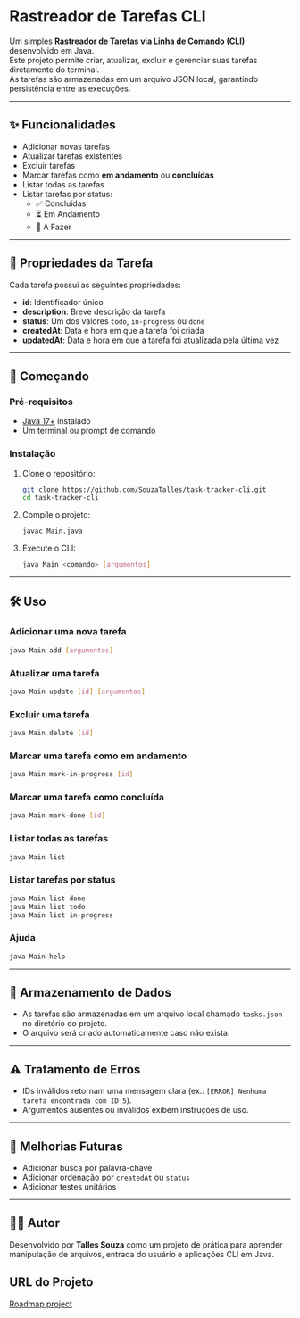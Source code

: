 # Rastreador de Tarefas CLI

Um simples **Rastreador de Tarefas via Linha de Comando (CLI)** desenvolvido em Java.  
Este projeto permite criar, atualizar, excluir e gerenciar suas tarefas diretamente do terminal.  
As tarefas são armazenadas em um arquivo JSON local, garantindo persistência entre as execuções.

---

## ✨ Funcionalidades
- Adicionar novas tarefas
- Atualizar tarefas existentes
- Excluir tarefas
- Marcar tarefas como **em andamento** ou **concluídas**
- Listar todas as tarefas
- Listar tarefas por status:
    - ✅ Concluídas
    - ⏳ Em Andamento
    - 📝 A Fazer

---

## 📂 Propriedades da Tarefa
Cada tarefa possui as seguintes propriedades:
- **id**: Identificador único
- **description**: Breve descrição da tarefa
- **status**: Um dos valores `todo`, `in-progress` ou `done`
- **createdAt**: Data e hora em que a tarefa foi criada
- **updatedAt**: Data e hora em que a tarefa foi atualizada pela última vez

---

## 🚀 Começando

### Pré-requisitos
- [Java 17+](https://adoptium.net/) instalado
- Um terminal ou prompt de comando

### Instalação
1. Clone o repositório:
   ```bash
   git clone https://github.com/SouzaTalles/task-tracker-cli.git
   cd task-tracker-cli
   ```
2. Compile o projeto:
   ```bash
   javac Main.java
   ```
3. Execute o CLI:
   ```bash
   java Main <comando> [argumentos]
   ```

---

## 🛠️ Uso

### Adicionar uma nova tarefa
```bash
java Main add [argumentos]
```

### Atualizar uma tarefa
```bash
java Main update [id] [argumentos]
```

### Excluir uma tarefa
```bash
java Main delete [id]
```

### Marcar uma tarefa como em andamento
```bash
java Main mark-in-progress [id]
```

### Marcar uma tarefa como concluída
```bash
java Main mark-done [id]
```

### Listar todas as tarefas
```bash
java Main list
```

### Listar tarefas por status
```bash
java Main list done
java Main list todo
java Main list in-progress
```

### Ajuda
``` bash
java Main help
```

---

## 📁 Armazenamento de Dados
- As tarefas são armazenadas em um arquivo local chamado `tasks.json` no diretório do projeto.
- O arquivo será criado automaticamente caso não exista.

---

## ⚠️ Tratamento de Erros
- IDs inválidos retornam uma mensagem clara (ex.: `[ERROR] Nenhuma tarefa encontrada com ID 5`).
- Argumentos ausentes ou inválidos exibem instruções de uso.

---

## 📌 Melhorias Futuras
- Adicionar busca por palavra-chave
- Adicionar ordenação por `createdAt` ou `status`
- Adicionar testes unitários

---

## 🧑‍💻 Autor
Desenvolvido por **Talles Souza** como um projeto de prática para aprender manipulação de arquivos, entrada do usuário e aplicações CLI em Java. 

## URL do Projeto 
[Roadmap project](https://roadmap.sh/projects/task-tracker)